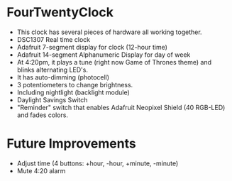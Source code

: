 FourTwentyClock
===============
* This clock has several pieces of hardware all working together.
* DSC1307 Real time clock
* Adafruit 7-segment display for clock (12-hour time)
* Adafruit 14-segment Alphanumeric Display for day of week
* At 4:20pm, it plays a tune (right now Game of Thrones theme) and blinks alternating LED's.
* It has auto-dimming (photocell)
* 3 potentiometers to change brightness.
* Including nightlight (backlight module)
* Daylight Savings Switch
* "Reminder" switch that enables Adafruit Neopixel Shield (40 RGB-LED) and fades colors.

Future Improvements
===============
* Adjust time (4 buttons: +hour, -hour, +minute, -minute)
* Mute 4:20 alarm
